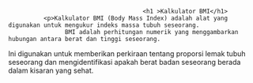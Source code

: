                                           <h1 >Kalkulator BMI</h1>
              <p>Kalkulator BMI (Body Mass Index) adalah alat yang digunakan untuk mengukur indeks massa tubuh seseorang. 
                    BMI adalah perhitungan numerik yang menggambarkan hubungan antara berat dan tinggi seseorang. 
Ini digunakan untuk memberikan perkiraan tentang proporsi lemak tubuh seseorang dan mengidentifikasi apakah berat badan seseorang berada dalam kisaran yang sehat.</p>

